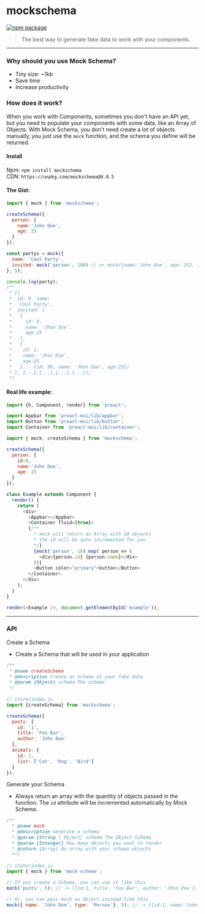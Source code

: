 # mockschema

[![npm package](https://img.shields.io/badge/npm-v0.0.5-blue.svg)](https://www.npmjs.com/package/mockschema)

> The best way to generate fake data to work with your components.

---

### Why should you use Mock Schema?
 * Tiny size: ~1kb
 * Save time
 * Increase productivity


### How does it work?
When you work with Components, sometimes you don't have an API yet, but you need to populate your components with some data, like an Array of Objects. With Mock Schema, you don't need create a lot of objects manually, you just use the ```mock``` function, and the schema you define will be returned.


#### Install

Npm: `npm install mockschema` </br>
CDN: `https://unpkg.com/mockschema@0.0.5`


#### The Gist:
```javascript
import { mock } from 'mockschema';

createSchema({
  person: { 
    name:'John Doe', 
    age: 25
  }
});

const partys = mock({
  name: 'Cool Party',
  invited: mock('person', 100) // or mock({name:'John Doe', age: 25}, 100);
}, 5);

console.log(party); 
/**
 * [{ 
 *  id: 0, name: 
 *  'Cool Party', 
 *  invited: [
 *   {
 *     id: 0, 
 *     name: 'Jhon Doe', 
 *     age:25
 *   }, 
 *   {
 *    id: 1, 
 *    name: 'Jhon Doe', 
 *    age:25
 *   }... {id: 99, name: 'Jhon Doe', age:25}]
 * }, {...},{...},{...},{...}];
 */

```

#### Real life example:

```javascript
import {h, Component, render} from 'preact';

import Appbar from 'preact-mui/lib/appbar';
import Button from 'preact-mui/lib/button';
import Container from 'preact-mui/lib/container';

import { mock, createSchema } from 'mockschema';

createSchema({
  person: {
    id:0, 
    name:'John Doe', 
    age: 25
  }
});

class Example extends Component {
  render() {
    return (
      <div>
        <Appbar></Appbar>
        <Container fluid={true}>
        {/** 
          * mock will return an Array with 10 objects
          * the id will be auto incremented for you
          */}
          {mock('person', 10).map( person => (
            <div>{person.id} {person.name}</div>
          ))}
          <Button color="primary">button</Button>
        </Container>
      </div>
    );
  }
}

render(<Example />, document.getElementById('example'));
```

---

### API

 Create a Schema
 * Create a Schema that will be used in your application
```javascript
/**
 * @name createSchema
 * @description Create an Schema of your fake data
 * @param {Object} schema The schema
 */
 
// store/index.js
import {createSchema} from 'mockschema';

createSchema({
  posts: {
    id: '1',
    title: 'Foo Bar',
    author: 'John Doe'
  },
  animals: {
    id: 1,
    list: ['Cat', 'Dog', 'Bird']
  }
});
```

Generate your Schema
 * Always return an array with the quantity of objects passed in the function. The ```id``` attribute will be incremented automatically by Mock Schema.

```javascript
/**
  * @name mock
  * @description Generate a schema
  * @param {String | Object} schema The Object Schema
  * @param {Intenger} How many objects you want to render
  * @return {Array} An array with your schema objects
  **/
 
// state/index.js
import { mock } from 'mock-schema';

// If you create a Schema, you can use it like this
mock('posts', 5); // -> [{id:1, title: 'Foo Bar', author: 'Jhon Doe'}, {id:2, title: 'Foo Bar', author: 'Jhon Doe'}, ...]

// Or, you can pass mock an Object instead like this
mock({ name: 'John Doe', type: 'Person'}, 5); // -> [{id:1, name:'John Doe', type: 'Person'}, {id:2, name:'John Doe', type: 'Person'}, ...]

```
